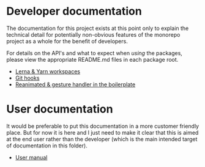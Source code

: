 # Developer documentation

The documentation for this project exists at this point only to explain the technical detail for potentially non-obvious features of the monorepo project as a whole for the benefit of developers.

For details on the API's and what to expect when _using_ the packages, please view the appropriate README.md files in each package root.

- [ Lerna & Yarn workspaces ](lerna-and-yarn-workspaces.md)
- [ Git hooks ](git-hooks.md)
- [ Reanimated & gesture handler in the boilerplate ](../apps/harpguru-expo-boilerplate/docs/unnecessary-reanimated-and-gesture-handler-packages.md)

# User documentation

It would be preferable to put this documentation in a more customer friendly place. But for now it is here and I just need to make it clear that this is aimed at the end user rather than the developer (which is the main intended target of documentation in this folder).

- [ User manual ](user-manual.md)
